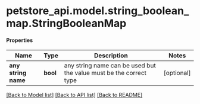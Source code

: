 # petstore_api.model.string_boolean_map.StringBooleanMap

#### Properties
Name | Type | Description | Notes
------------ | ------------- | ------------- | -------------
**any string name** | **bool** | any string name can be used but the value must be the correct type | [optional]

[[Back to Model list]](../../README.md#documentation-for-models) [[Back to API list]](../../README.md#documentation-for-api-endpoints) [[Back to README]](../../README.md)

